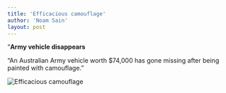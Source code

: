 ```yaml
---
title: 'Efficacious camouflage'
author: 'Noam Sain'
layout: post
---
```


“**Army vehicle disappears**

“An Australian Army vehicle worth $74,000 has gone missing after being painted with camouflage.”

![Efficacious camouflage](https://2.bp.blogspot.com/_8aN4krk1nsk/SyD9A2pQijI/AAAAAAAAAUA/J1iYy3CyGfg/s1600/image007.gif "Efficacious camouflage")
